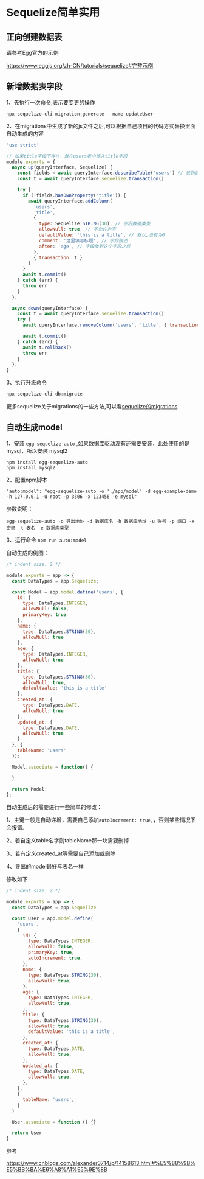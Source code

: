 # Sequelize简单实用

## 正向创建数据表

请参考Egg官方的示例

https://www.eggjs.org/zh-CN/tutorials/sequelize#完整示例

## 新增数据表字段

1、先执行一次命令,表示要变更的操作

```
npx sequelize-cli migration:generate --name updateUser
```



2、在migrations中生成了新的js文件之后,可以根据自己项目的代码方式替换里面自动生成的内容

```js
'use strict'

// 如果title字段不存在，就在users表中插入title字段
module.exports = {
  async up(queryInterface, Sequelize) {
    const fields = await queryInterface.describeTable('users') // 放到这个表中
    const t = await queryInterface.sequelize.transaction()

    try {
      if (!fields.hasOwnProperty('title')) {
        await queryInterface.addColumn(
          'users',
          'title',
          {
            type: Sequelize.STRING(30), // 字段数据类型
            allowNull: true, // 不允许为空
            defaultValue: 'this is a title', // 默认,没有为0
            comment: '这里填写标题', // 字段描述
            after: 'age', // 字段放到这个字段之后
          },
          { transaction: t }
        )
      }
      await t.commit()
    } catch (err) {
      throw err
    }
  },

  async down(queryInterface) {
    const t = await queryInterface.sequelize.transaction()
    try {
      await queryInterface.removeColumn('users', 'title', { transaction: t })

      await t.commit()
    } catch (err) {
      await t.rollback()
      throw err
    }
  },
}

```



3、执行升级命令

```js
npx sequelize-cli db:migrate
```



更多sequelize关于migrations的一些方法,可以看[sequelize的migrations](https://sequelize.org/v5/manual/migrations.html)



## 自动生成model

1、安装 `egg-sequelize-auto` ,如果数据库驱动没有还需要安装，此处使用的是mysql，所以安装 mysql2

```
npm install egg-sequelize-auto
npm install mysql2
```



2、配置npm脚本

```
"auto:model": "egg-sequelize-auto -o './app/model' -d egg-example-demo -h 127.0.0.1 -u root -p 3306 -x 123456 -e mysql"
```

 参数说明：

```
egg-sequelize-auto -o 导出地址 -d 数据库名 -h 数据库地址 -u 账号 -p 端口 -x 密码 -t 表名 -e 数据库类型
```



3、运行命令 `npm run auto:model`

自动生成的例图：

```js
/* indent size: 2 */

module.exports = app => {
  const DataTypes = app.Sequelize;

  const Model = app.model.define('users', {
    id: {
      type: DataTypes.INTEGER,
      allowNull: false,
      primaryKey: true
    },
    name: {
      type: DataTypes.STRING(30),
      allowNull: true
    },
    age: {
      type: DataTypes.INTEGER,
      allowNull: true
    },
    title: {
      type: DataTypes.STRING(30),
      allowNull: true,
      defaultValue: 'this is a title'
    },
    created_at: {
      type: DataTypes.DATE,
      allowNull: true
    },
    updated_at: {
      type: DataTypes.DATE,
      allowNull: true
    }
  }, {
    tableName: 'users'
  });

  Model.associate = function() {

  }

  return Model;
};

```

自动生成后的需要进行一些简单的修改：

1、主键一般是自动递增，需要自己添加`autoIncrement: true,`，否则某些情况下会报错.

2、若自定义table名字则tableName那一块需要删掉

3、若有定义created_at等需要自己添加或删除

4、导出的model最好与表名一样



修改如下

```js
/* indent size: 2 */

module.exports = app => {
  const DataTypes = app.Sequelize

  const User = app.model.define(
    'users',
    {
      id: {
        type: DataTypes.INTEGER,
        allowNull: false,
        primaryKey: true,
        autoIncrement: true,
      },
      name: {
        type: DataTypes.STRING(30),
        allowNull: true,
      },
      age: {
        type: DataTypes.INTEGER,
        allowNull: true,
      },
      title: {
        type: DataTypes.STRING(30),
        allowNull: true,
        defaultValue: 'this is a title',
      },
      created_at: {
        type: DataTypes.DATE,
        allowNull: true,
      },
      updated_at: {
        type: DataTypes.DATE,
        allowNull: true,
      },
    },
    {
      tableName: 'users',
    }
  )

  User.associate = function () {}

  return User
}

```



参考

https://www.cnblogs.com/alexander3714/p/14158613.html#%E5%88%9B%E5%BB%BA%E6%A8%A1%E5%9E%8B
